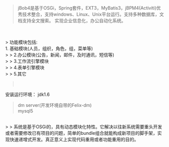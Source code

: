 > jBob4是基于OSGi，Spring套件，EXT3，MyBatis3，jBPM4(Activiti)优秀技术整合，支持windows、Linux、Unix平台运行。支持多种数据库，文档支持全文搜索。 实现企业信息化，办公自动化系统。
<br />
<br />
> 功能模块包括:<br />
    1. 基础模块(人员，组织，角色，组，菜单等)<br />
> > 2.办公模块(公告，新闻，邮件，及时通讯，短信等)<br />
> > 3.工作流引擎模块<br />
> > 4.表单引擎模块<br />
> > 5.其它<br />

> <br />

安装运行环境： jdk1.6<br />
> dm server(开发环境自带的Felix-dm)<br />
> mysql5<br />
<br />
> > 系统是基于OSGi的，具有动态模块化特性。它解决以往新系统需要重头开发或者需要修改已有项目的问题，简单的bundle组合就能构成新项目的脚手架，实现快速递增式开发。真正意义上实现代码重用或者功能重用的目的。